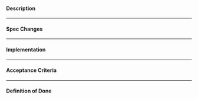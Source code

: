 #### **Description**

---

#### **Spec Changes**

---

#### **Implementation**

---

#### **Acceptance Criteria**

---

#### **Definition of Done**
